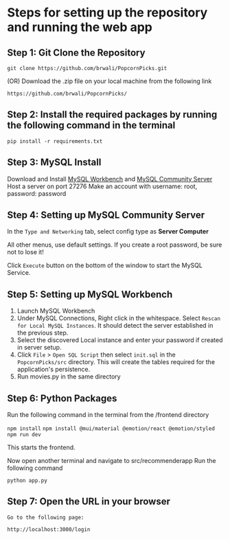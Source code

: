 # Steps for setting up the repository and running the web app

## Step 1: Git Clone the Repository
  
    git clone https://github.com/brwali/PopcornPicks.git
    
  (OR) Download the .zip file on your local machine from the following link
  
    https://github.com/brwali/PopcornPicks/

## Step 2: Install the required packages by running the following command in the terminal
   
    pip install -r requirements.txt

## Step 3: MySQL Install
   Download and Install [MySQL Workbench](https://dev.mysql.com/downloads/workbench/) and [MySQL Community Server](https://dev.mysql.com/downloads/mysql/)
   Host a server on port 27276
   Make an account with username: root, password: password

## Step 4: Setting up MySQL Community Server

   In the `Type and Networking` tab, select config type as **Server Computer**
   
   All other menus, use default settings. If you create a root password, be sure not to lose it!

   Click `Execute` button on the bottom of the window to start the MySQL Service.

## Step 5: Setting up MySQL Workbench
 1. Launch MySQL Workbench
 2. Under MySQL Connections, Right click in the whitespace. Select `Rescan for Local MySQL Instances`. It should detect the server established in the previous step.
 3. Select the discovered Local instance and enter your password if created in server setup.
 4. Click `File` > `Open SQL Script` then select `init.sql` in the `PopcornPicks/src` directory. This will create the tables required for the application's persistence.
 5. Run movies.py in the same directory
   
    
## Step 6: Python Packages
   Run the following command in the terminal from the /frontend directory

   `npm install`
   `npm install @mui/material @emotion/react @emotion/styled`
   `npm run dev`

   This starts the frontend.

   Now open another terminal and navigate to src/recommenderapp
   Run the following command
   
   `python app.py`
   
    
## Step 7: Open the URL in your browser 

    Go to the following page:

    http://localhost:3000/login

